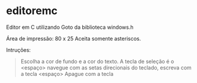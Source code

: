 # editoremc
Editor em C utilizando Goto da biblioteca windows.h 


Área de impressão: 80 x 25
Aceita somente asteriscos.

Intruções:

> Escolha a cor de fundo e a cor do texto.
        A tecla de seleção é o <espaço>
> navegue com as setas direcionais do teclado, escreva com a tecla <espaço>
> Apague com a tecla <apagar>
